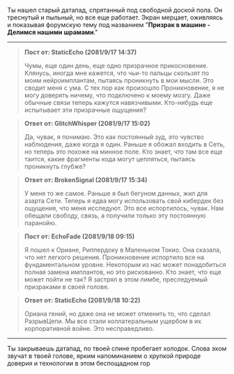 Ты нашел старый датапад, спрятанный под свободной доской пола. Он треснутый и пыльный, но все еще работает. Экран мерцает, оживляясь и показывая форумскую тему под названием "**Призрак в машине - Делимся нашими шрамами**."

---

> **Пост от: StaticEcho (2081/9/17 14:37)**
>
> Чумы, еще один день, еще одно призрачное прикосновение. Клянусь, иногда мне кажется, что чьи-то пальцы скользят по моим нейроимплантам, пытаясь проникнуть в мои мысли. Это сводит меня с ума. С тех пор как произошло Проникновение, я не могу доверять ничему, что подключено к моему мозгу. Даже обычные связи теперь кажутся навязчивыми. Кто-нибудь еще испытывает эти призрачные ощущения?

> **Ответ от: GlitchWhisper (2081/9/17 15:02)**
>
> Да, чувак, я понимаю. Это как постоянный зуд, это чувство наблюдения, даже когда я один. Раньше я обожал входить в Сеть, но теперь это похоже на минное поле. Кто знает, что там все еще таится, какие фрагменты кода могут цепляться, пытаясь проникнуть глубже?

> **Ответ от: BrokenSignal (2081/9/17 15:34)**
>
> У меня то же самое. Раньше я был бегуном данных, жил для азарта Сети. Теперь я едва могу использовать свой кибердек без ощущения, что меня исследуют. Это все испортилось, чувак. Нам обещали свободу, связь, а получили только эту постоянную паранойю.

> **Пост от: EchoFade (2081/9/18 09:15)**
>
> Я пошел к Ориане, Риппердоку в Маленьком Токио. Она сказала, что нет легкого решения. Проникновение испортило все на фундаментальном уровне. Некоторым из нас может понадобиться полная замена имплантов, но это рискованно. Кто знает, что еще может пойти не так? Я застрял в этом лимбе, преследуемый призраками в своей голове.

> **Ответ от: StaticEcho (2081/9/18 10:22)**
>
> Ориана гений, но даже она не может отменить то, что сделал РазрывЦепи. Мы все стали коллатеральным ущербом в их корпоративной войне. Это несправедливо.

---

Ты закрываешь датапад, по твоей спине пробегает холодок. Слова эхом звучат в твоей голове, ярким напоминанием о хрупкой природе доверия и технологии в этом беспощадном гор
